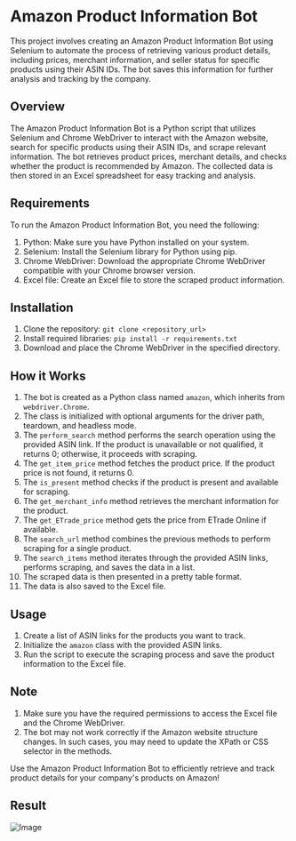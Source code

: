 # Amazon Product Information Bot

This project involves creating an Amazon Product Information Bot using Selenium to automate the process of retrieving various product details, including prices, merchant information, and seller status for specific products using their ASIN IDs. The bot saves this information for further analysis and tracking by the company.

## Overview

The Amazon Product Information Bot is a Python script that utilizes Selenium and Chrome WebDriver to interact with the Amazon website, search for specific products using their ASIN IDs, and scrape relevant information. The bot retrieves product prices, merchant details, and checks whether the product is recommended by Amazon. The collected data is then stored in an Excel spreadsheet for easy tracking and analysis.

## Requirements

To run the Amazon Product Information Bot, you need the following:

1. Python: Make sure you have Python installed on your system.
2. Selenium: Install the Selenium library for Python using pip.
3. Chrome WebDriver: Download the appropriate Chrome WebDriver compatible with your Chrome browser version.
4. Excel file: Create an Excel file to store the scraped product information.

## Installation

1. Clone the repository: `git clone <repository_url>`
2. Install required libraries: `pip install -r requirements.txt`
3. Download and place the Chrome WebDriver in the specified directory.

## How it Works

1. The bot is created as a Python class named `amazon`, which inherits from `webdriver.Chrome`.
2. The class is initialized with optional arguments for the driver path, teardown, and headless mode.
3. The `perform_search` method performs the search operation using the provided ASIN link. If the product is unavailable or not qualified, it returns 0; otherwise, it proceeds with scraping.
4. The `get_item_price` method fetches the product price. If the product price is not found, it returns 0.
5. The `is_present` method checks if the product is present and available for scraping.
6. The `get_merchant_info` method retrieves the merchant information for the product.
7. The `get_ETrade_price` method gets the price from ETrade Online if available.
8. The `search_url` method combines the previous methods to perform scraping for a single product.
9. The `search_items` method iterates through the provided ASIN links, performs scraping, and saves the data in a list.
10. The scraped data is then presented in a pretty table format.
11. The data is also saved to the Excel file.

## Usage

1. Create a list of ASIN links for the products you want to track.
2. Initialize the `amazon` class with the provided ASIN links.
3. Run the script to execute the scraping process and save the product information to the Excel file.

## Note

1. Make sure you have the required permissions to access the Excel file and the Chrome WebDriver.
2. The bot may not work correctly if the Amazon website structure changes. In such cases, you may need to update the XPath or CSS selector in the methods.

Use the Amazon Product Information Bot to efficiently retrieve and track product details for your company's products on Amazon!

## Result 
![Image](https://github.com/shadowfaxx1/fictional-adventure/blob/6da15365106d81aabc36f7a93ebe9da58d94c862/scraper/image.png)


